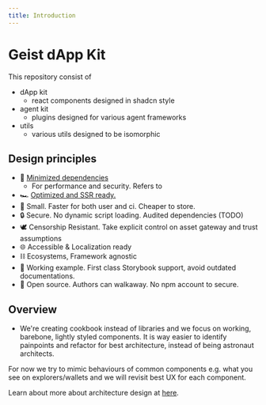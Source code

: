 ```yaml
---
title: Introduction
---
```



# Geist dApp Kit

This repository consist of

- dApp kit
  - react components designed in shadcn style 
- agent kit
  - plugins designed for various agent frameworks
- utils
  - various utils designed to be isomorphic 


## Design principles

- 🔻 [Minimized dependencies](/dependencies.md)
  - For performance and security. Refers to 
- 🏎 [Optimized and SSR ready.](/ssr.md)
- 🤌 Small. Faster for both user and ci. Cheaper to store. 
- 🔒 Secure. No dynamic script loading. Audited dependencies (TODO) 
- 🕊️ Censorship Resistant. Take explicit control on asset gateway and trust assumptions
- 🌐 Accessible & Localization ready
- ⛓️ Ecosystems, Framework agnostic
- 🙌 Working example. First class Storybook support, avoid outdated documentations. 
- 🚶 Open source. Authors can walkaway. No npm account to secure.


## Overview
- We're creating cookbook instead of libraries and we focus on working, barebone, lightly styled components. It is way easier to identify painpoints and refactor for best architecture, instead of being astronaut architects. 

For now we try to mimic behaviours of common components e.g. what you see on explorers/wallets and we will revisit best UX for each component.


Learn about more about architecture design at [here](/design/architecture). 
